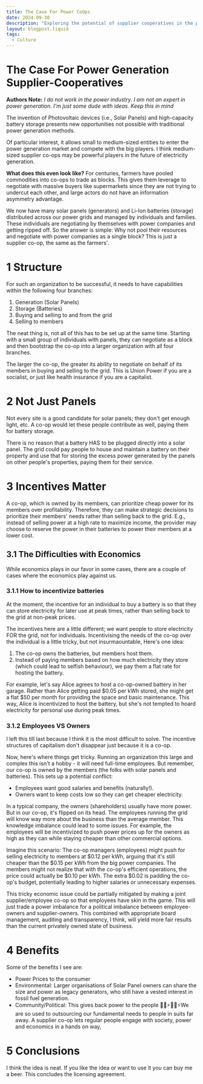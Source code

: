 ```yaml
---
title: The Case For Power CoOps
date: 2024-09-30
description: "Exploring the potential of supplier cooperatives in the power generation industry, particularly with the rise of solar panels and battery storage."
layout: blogpost.liquid
tags:
  - Culture
---
```


# The Case For Power Generation Supplier-Cooperatives

**Authors Note:** *I do not work in the power industry. I am not an expert in power generation. I'm just some dude with ideas. Keep this in mind*

The invention of Photovoltaic devices (i.e., Solar Panels) and high-capacity battery storage presents new opportunities not possible with traditional power generation methods.

Of particular interest, it allows small to medium-sized entities to enter the power generation market and compete with the big players. I think medium-sized supplier co-ops may be powerful players in the future of electricity generation.

**What does this even look like?**
For centuries, farmers have pooled commodities into co-ops to trade as blocks. This gives them leverage to negotiate with massive buyers like supermarkets since they are not trying to undercut each other, and large actors do not have an information asymmetry advantage.

We now have many solar panels (generators) and Li-Ion batteries (storage) distributed across our power grids and managed by individuals and families. These individuals are negotiating by themselves with power companies and getting ripped off. So the answer is simple: Why not pool their resources and negotiate with power companies as a single block? This is just a supplier co-op, the same as the farmers'.

# 1 Structure
For such an organization to be successful, it needs to have capabilities within the following four branches:
1. Generation (Solar Panels)
2. Storage (Batteries)
3. Buying and selling to and from the grid 
4. Selling to members

The neat thing is, not all of this has to be set up at the same time. Starting with a small group of individuals with panels, they can negotiate as a block and then bootstrap the co-op into a larger organization with all four branches.

The larger the co-op, the greater its ability to negotiate on behalf of its members in buying and selling to the grid. This is Union Power if you are a socialist, or just like health insurance if you are a capitalist.

# 2 Not Just Panels
Not every site is a good candidate for solar panels; they don't get enough light, etc. A co-op would let these people contribute as well, paying them for battery storage.

There is no reason that a battery HAS to be plugged directly into a solar panel. The grid could pay people to house and maintain a battery on their property and use that for storing the excess power generated by the panels on other people's properties, paying them for their service.

# 3 Incentives Matter
A co-op, which is owned by its members, can prioritize cheap power for its members over profitability. Therefore, they can make strategic decisions to prioritize their members' needs rather than selling back to the grid. E.g., instead of selling power at a high rate to maximize income, the provider may choose to reserve the power in their batteries to power their members at a lower cost.

## 3.1 The Difficulties with Economics
While economics plays in our favor in some cases, there are a couple of cases where the economics play against us.

### 3.1.1 How to incentivize batteries
At the moment, the incentive for an individual to buy a battery is so that they can store electricity for later use at peak times, rather than selling back to the grid at non-peak prices.

The incentives here are a little different; we want people to store electricity FOR the grid, not for individuals. Incentivising the needs of the co-op over the individual is a little tricky, but not insurmaountable, Here's one idea:

1. The co-op owns the batteries, but members host them.
2. Instead of paying members based on how much electricity they store (which could lead to selfish behaviour), we pay them a flat rate for hosting the battery.

For example, let's say Alice agrees to host a co-op-owned battery in her garage. Rather than Alice getting paid $0.05 per kWh stored, she might get a flat $50 per month for providing the space and basic maintenance. This way, Alice is incentivized to host the battery, but she's not tempted to hoard electricity for personal use during peak times.

### 3.1.2 Employees VS Owners
I left this till last because I think it is the most difficult to solve. The incentive structures of capitalism don't disappear just because it is a co-op.

Now, here's where things get tricky. Running an organization this large and complex this isn't a hobby - it will need full-time employees. But remember, our co-op is owned by the members (the folks with solar panels and batteries). This sets up a potential conflict:

- Employees want good salaries and benefits (naturally!).
- Owners want to keep costs low so they can get cheaper electricity.

In a typical company, the owners (shareholders) usually have more power. But in our co-op, it's flipped on its head. The employees running the grid will know way more about the business than the average member. This knowledge imbalance could lead to some issues.  For example, the employees will be incentivized to push power prices up for the owners as high as they can while staying cheaper than other commercial options.

Imagine this scenario: The co-op managers (employees) might push for selling electricity to members at $0.12 per kWh, arguing that it's still cheaper than the $0.15 per kWh from the big power companies. The members might not realize that with the co-op's efficient operations, the price could actually be $0.10 per kWh. The extra $0.02 is padding the co-op's budget, potentially leading to higher salaries or unnecessary expenses.

This tricky economic issue could be partially mitigated by making a joint supplier/employee co-op so that employees have skin in the game. This will just trade a power imbalance for a political imbalance between employee-owners and supplier-owners. This combined with appropriate board management, auditing and transparency, I think, will yield more fair results than the current privately owned state of business. 

# 4 Benefits
Some of the benefits I see are:
- Power Prices to the consumer
- Environmental:  Larger organisations of Solar Panel owners can share the size and power as legacy generators, who still have a vested interest in fossil fuel generation.
- Community/Political: This gives back power to the people 💪💡⚡💪💡⚡We are so used to outsourcing our fundamental needs to people in suits far away. A supplier co-op  lets regular people engage with society, power and economics in a hands on way, 

# 5 Conclusions
I think the idea is neat. If you like the idea or want to use it you can buy me a beer. This concludes the licensing agreement.